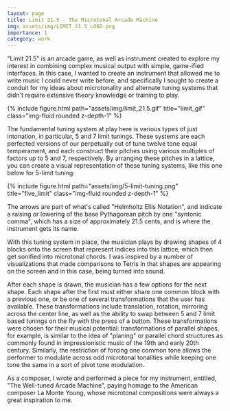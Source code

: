 ```yaml
---
layout: page
title: Limit 21.5 - The Microtonal Arcade Machine
img: assets/img/LIMIT_21.5_LOGO.png
importance: 1
category: work
---
```

"Limit 21.5" is an arcade game, as well as instrument created to explore my interest in combining complex musical output with simple, game-ified interfaces. In this case, I wanted to create an instrument that allowed me to write music I could never write before, and specifically I sought to create a conduit for my ideas about microtonality and alternate tuning systems that didn't require extensive theory knowledge or training to play. 

<div class="row">
    <div class="col-sm mt-3 mt-md-0">
        {% include figure.html path="assets/img/limit_21.5.gif" title="limit_gif" class="img-fluid rounded z-depth-1" %}
    </div>
</div>

The fundamental tuning system at play here is various types of just intonation, in particular, 5 and 7 limit tunings. These systems are each perfected versions of our perpetually out of tune twelve tone equal temperament, and each construct their pitches using various multiples of factors up to 5 and 7, respectively. By arranging these pitches in a lattice, you can create a visual representation of these tuning systems, like this one below for 5-limit tuning: 

<div class="row">
    <div class="col-sm mt-3 mt-md-0">
        {% include figure.html path="assets/img/5-limit-tuning.png" title="five_limit" class="img-fluid rounded z-depth-1" %}
    </div>
</div>

The arrows are part of what's called "Helmholtz Ellis Notation", and indicate a raising or lowering of the base Pythagorean pitch by one "syntonic comma", which has a size of approximately 21.5 cents, and is where the instrument gets its name. 


With this tuning system in place, the musician plays by drawing shapes of 4 blocks onto the screen that represent indices into this lattice, which then get sonified into microtonal chords. I was inspired by a number of visualizations that made comparisons to Tetris in that shapes are appearing on the screen and in this case, being turned into sound. 

After each shape is drawn, the musician has a few options for the next shape. Each shape after the first must either share one common block with a previous one, or be one of several transformations that the user has available. These transformations include translation, rotation, mirroring across the center line, as well as the ability to swap between 5 and 7 limit based tunings on the fly with the press of a button. These transformations were chosen for their musical potential: transformations of parallel shapes, for example, is similar to the idea of "planing" or parallel chord structures as commonly found in impressionistic music of the 19th and early 20th century. Similarly, the restriction of forcing one common tone allows the performer to modulate across odd microtonal tonalities while keeping one tone the same in a sort of pivot tone modulation. 

As a composer, I wrote and performed a piece for my instrument, entitled, "The Well-tuned Arcade Machine", paying homage to the American composer La Monte Young, whose microtonal compositions were always a great inspiration to me.